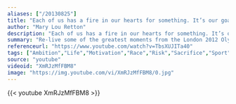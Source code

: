 ```yaml
---
aliases: ["/20130825"]
title: "Each of us has a fire in our hearts for something. It’s our goal in life to find it and keep it lit."
author: "Mary Lou Retton"
description: "Each of us has a fire in our hearts for something. It’s our goal in life to find it and keep it lit. - Mary Lou Retton quotes from GetInspired365.com"
summary: "Re-live some of the greatest moments from the London 2012 Olympic Games.  Featuring such athletes as Mo Farah, Michael Phelps and David Rudisha this video takes a look back at some the defining moments from the Summer Games."
referenceurl: "https://www.youtube.com/watch?v=TbsXUJITa40"
tags: ["Ambition","Life","Motivation","Race","Risk","Sacrifice","Sport",]
source: "youtube"
videoid: "XmRJzMfFBM8"
image: "https://img.youtube.com/vi/XmRJzMfFBM8/0.jpg"
---
```


{{< youtube XmRJzMfFBM8 >}}
